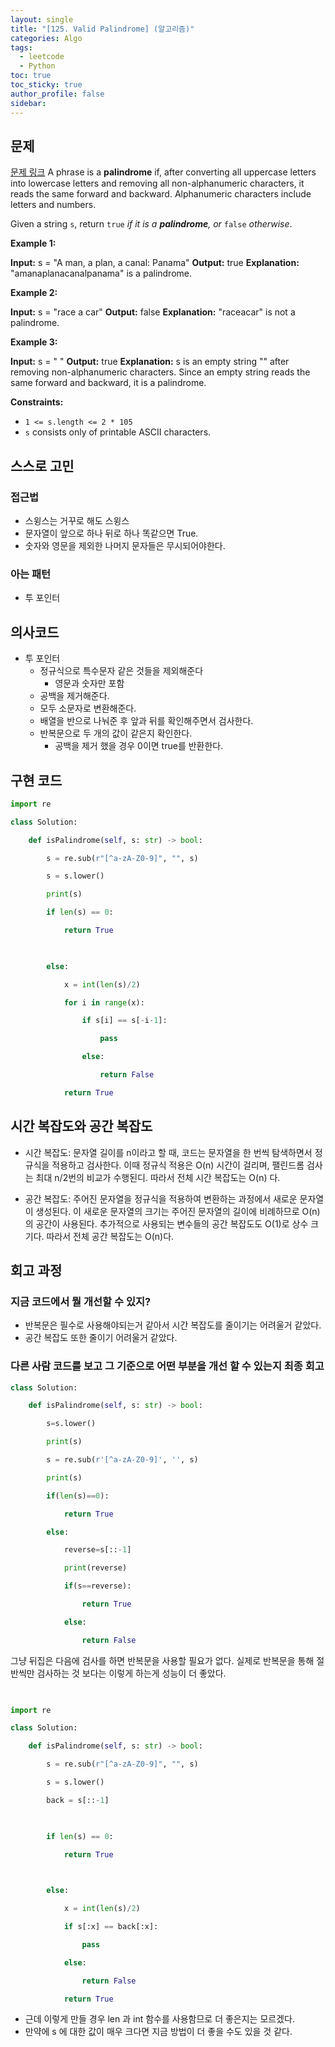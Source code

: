 ```yaml
---
layout: single
title: "[125. Valid Palindrome] (알고리즘)"
categories: Algo
tags:
  - leetcode
  - Python
toc: true
toc_sticky: true
author_profile: false
sidebar:
---
```


## 문제

[문제 링크](https://leetcode.com/problems/valid-palindrome/description/?envType=study-plan-v2&envId=top-interview-150)
A phrase is a **palindrome** if, after converting all uppercase letters into lowercase letters and removing all non-alphanumeric characters, it reads the same forward and backward. Alphanumeric characters include letters and numbers.

Given a string `s`, return `true` _if it is a **palindrome**, or_ `false` _otherwise_.

**Example 1:**

**Input:** s = "A man, a plan, a canal: Panama"
**Output:** true
**Explanation:** "amanaplanacanalpanama" is a palindrome.

**Example 2:**

**Input:** s = "race a car"
**Output:** false
**Explanation:** "raceacar" is not a palindrome.

**Example 3:**

**Input:** s = " "
**Output:** true
**Explanation:** s is an empty string "" after removing non-alphanumeric characters.
Since an empty string reads the same forward and backward, it is a palindrome.

**Constraints:**

- `1 <= s.length <= 2 * 105`
- `s` consists only of printable ASCII characters.

## 스스로 고민

### 접근법

- 스윙스는 거꾸로 해도 스윙스
- 문자열이 앞으로 하나 뒤로 하나 똑같으면 True.
- 숫자와 영문을 제외한 나머지 문자들은 무시되어야한다.

### 아는 패턴

- 투 포인터

## 의사코드

- 투 포인터
	- 정규식으로 특수문자 같은 것들을 제외해준다
		- 영문과 숫자만 포함
	- 공백을 제거해준다.
	- 모두 소문자로 변환해준다.
	- 배열을 반으로 나눠준 후 앞과 뒤를 확인해주면서 검사한다.
	- 반복문으로 두 개의 값이 같은지 확인한다.
		- 공백을 제거 했을 경우 0이면 true를 반환한다.

## 구현 코드

```python
import re

class Solution:

    def isPalindrome(self, s: str) -> bool:

        s = re.sub(r"[^a-zA-Z0-9]", "", s)

        s = s.lower()

        print(s)

        if len(s) == 0:

            return True

  

        else:

            x = int(len(s)/2)

            for i in range(x):

                if s[i] == s[-i-1]:

                    pass

                else:

                    return False

            return True
```

## 시간 복잡도와 공간 복잡도

- 시간 복잡도: 문자열 길이를 n이라고 할 때, 코드는 문자열을 한 번씩 탐색하면서 정규식을 적용하고 검사한다. 이때 정규식 적용은 O(n) 시간이 걸리며, 팰린드롬 검사는 최대 n/2번의 비교가 수행된디. 따라서 전체 시간 복잡도는 O(n) 다.
    
- 공간 복잡도: 주어진 문자열을 정규식을 적용하여 변환하는 과정에서 새로운 문자열이 생성된다. 이 새로운 문자열의 크기는 주어진 문자열의 길이에 비례하므로 O(n)의 공간이 사용된다. 추가적으로 사용되는 변수들의 공간 복잡도도 O(1)로 상수 크기다. 따라서 전체 공간 복잡도는 O(n)다.
## 회고 과정

### 지금 코드에서 뭘 개선할 수 있지?

- 반복문은 필수로 사용해야되는거 같아서 시간 복잡도를 줄이기는 어려울거 같았다.
- 공간 복잡도 또한 줄이기 어려울거 같았다.

### 다른 사람 코드를 보고 그 기준으로 어떤 부분을 개선 할 수 있는지 최종 회고

```python
class Solution:

    def isPalindrome(self, s: str) -> bool:

        s=s.lower()

        print(s)

        s = re.sub(r'[^a-zA-Z0-9]', '', s)

        print(s)  

        if(len(s)==0):

            return True

        else:

            reverse=s[::-1]

            print(reverse)

            if(s==reverse):

                return True

            else:

                return False
```

그냥 뒤집은 다음에 검사를 하면 반복문을 사용할 필요가 없다.
실제로 반복문을 통해 절반씩만 검사하는 것 보다는 이렇게 하는게 성능이 더 좋았다.

```python
  

import re

class Solution:

    def isPalindrome(self, s: str) -> bool:

        s = re.sub(r"[^a-zA-Z0-9]", "", s)

        s = s.lower()

        back = s[::-1]

  

        if len(s) == 0:

            return True

  

        else:

            x = int(len(s)/2)

            if s[:x] == back[:x]:

                pass

            else:

                return False

            return True
```

- 근데 이렇게 만들 경우 len 과 int 함수를 사용함므로 더 좋은지는 모르겠다.
- 만약에 s 에 대한 값이 매우 크다면 지금 방법이 더 좋을 수도 있을 것 같다.
